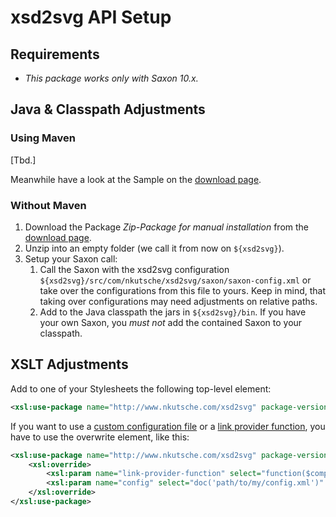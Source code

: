 # xsd2svg API Setup 

## Requirements

* *This package works only with Saxon 10.x.*

## Java & Classpath Adjustments

### Using Maven

[Tbd.]

Meanwhile have a look at the Sample on the [download page](Download.html).

### Without Maven

1. Download the Package *Zip-Package for manual installation* from the [download page](Download.html).
1. Unzip into an empty folder (we call it from now on `${xsd2svg}`).
1. Setup your Saxon call:
    1. Call the Saxon with the xsd2svg configuration `${xsd2svg}/src/com/nkutsche/xsd2svg/saxon/saxon-config.xml` or take over the configurations from this file to yours. Keep in mind, that taking over configurations may need adjustments on relative paths.
    1. Add to the Java classpath the jars in `${xsd2svg}/bin`. If you have your own Saxon, you *must not* add the contained Saxon to your classpath.


## XSLT Adjustments

Add to one of your Stylesheets the following top-level element:

```xml
<xsl:use-package name="http://www.nkutsche.com/xsd2svg" package-version="*"/>
```

If you want to use a [custom configuration file](Usage.html#config) or a [link provider function](Usage.html#link-provider-function), you have to use the overwrite element, like this:

```xml
<xsl:use-package name="http://www.nkutsche.com/xsd2svg" package-version="*">
    <xsl:override>
        <xsl:param name="link-provider-function" select="function($comp){'#' || $comp?id}" as="function(map(xs:string, item()*)) as xs:string?"/>
        <xsl:param name="config" select="doc('path/to/my/config.xml')" as="document-node()?"/>
    </xsl:override>
</xsl:use-package>
```
